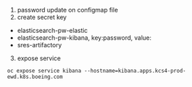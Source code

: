 1. password update on configmap file
2. create secret key 
  * elasticsearch-pw-elastic
  * elasticsearch-pw-kibana, key:password, value:
  * sres-artifactory

3. expose service
```
oc expose service kibana --hostname=kibana.apps.kcs4-prod-ewd.k8s.boeing.com
```
